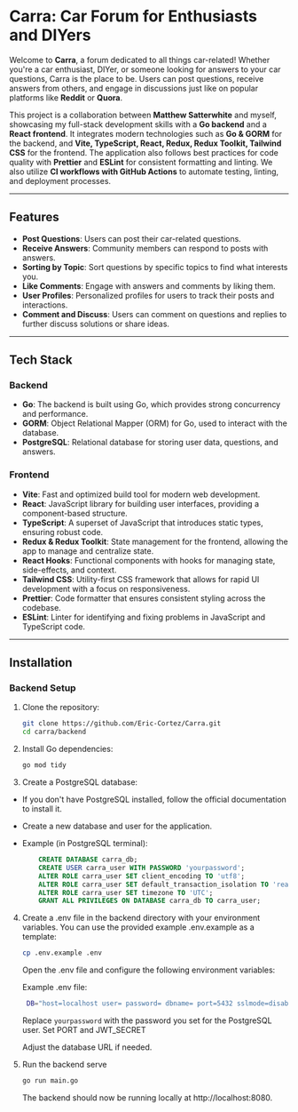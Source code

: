 # **Carra: Car Forum for Enthusiasts and DIYers**

Welcome to **Carra**, a forum dedicated to all things car-related! Whether you're a car enthusiast, DIYer, or someone looking for answers to your car questions, Carra is the place to be. Users can post questions, receive answers from others, and engage in discussions just like on popular platforms like **Reddit** or **Quora**.

This project is a collaboration between **Matthew Satterwhite** and myself, showcasing my full-stack development skills with a **Go backend** and a **React frontend**. It integrates modern technologies such as **Go & GORM** for the backend, and **Vite, TypeScript, React, Redux, Redux Toolkit, Tailwind CSS** for the frontend. The application also follows best practices for code quality with **Prettier** and **ESLint** for consistent formatting and linting. We also utilize **CI workflows with GitHub Actions** to automate testing, linting, and deployment processes.

---

## **Features**

- **Post Questions**: Users can post their car-related questions.
- **Receive Answers**: Community members can respond to posts with answers.
- **Sorting by Topic**: Sort questions by specific topics to find what interests you.
- **Like Comments**: Engage with answers and comments by liking them.
- **User Profiles**: Personalized profiles for users to track their posts and interactions.
- **Comment and Discuss**: Users can comment on questions and replies to further discuss solutions or share ideas.

---

## **Tech Stack**

### **Backend**

- **Go**: The backend is built using Go, which provides strong concurrency and performance.
- **GORM**: Object Relational Mapper (ORM) for Go, used to interact with the database.
- **PostgreSQL**: Relational database for storing user data, questions, and answers.

### **Frontend**

- **Vite**: Fast and optimized build tool for modern web development.
- **React**: JavaScript library for building user interfaces, providing a component-based structure.
- **TypeScript**: A superset of JavaScript that introduces static types, ensuring robust code.
- **Redux & Redux Toolkit**: State management for the frontend, allowing the app to manage and centralize state.
- **React Hooks**: Functional components with hooks for managing state, side-effects, and context.
- **Tailwind CSS**: Utility-first CSS framework that allows for rapid UI development with a focus on responsiveness.
- **Prettier**: Code formatter that ensures consistent styling across the codebase.
- **ESLint**: Linter for identifying and fixing problems in JavaScript and TypeScript code.

---

## **Installation**

### **Backend Setup**

1. Clone the repository:

   ```bash
   git clone https://github.com/Eric-Cortez/Carra.git
   cd carra/backend
   ```

2. Install Go dependencies:

   ```bash
   go mod tidy
   ```

3. Create a PostgreSQL database:

- If you don't have PostgreSQL installed, follow the official documentation to install it.

- Create a new database and user for the application.

- Example (in PostgreSQL terminal):

  ```sql
      CREATE DATABASE carra_db;
      CREATE USER carra_user WITH PASSWORD 'yourpassword';
      ALTER ROLE carra_user SET client_encoding TO 'utf8';
      ALTER ROLE carra_user SET default_transaction_isolation TO 'read committed';
      ALTER ROLE carra_user SET timezone TO 'UTC';
      GRANT ALL PRIVILEGES ON DATABASE carra_db TO carra_user;
  ```

4. Create a .env file in the backend directory with your environment variables. You can use the provided example .env.example as a template:

   ```bash
   cp .env.example .env
   ```

   Open the .env file and configure the following environment variables:

   Example .env file:

   ```bash
    DB="host=localhost user= password= dbname= port=5432 sslmode=disable"
   ```

   Replace `yourpassword` with the password you set for the PostgreSQL user.
   Set PORT and JWT_SECRET

   Adjust the database URL if needed.

5. Run the backend serve

   ```bash
   go run main.go
   ```

   The backend should now be running locally at http://localhost:8080.
